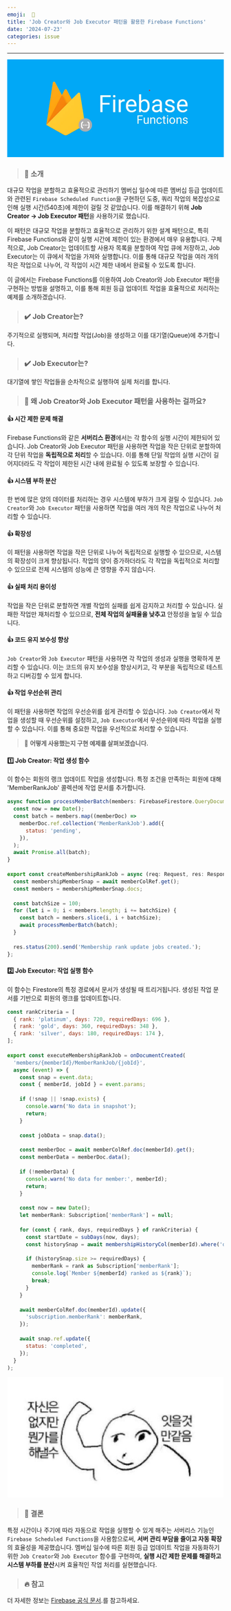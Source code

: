```yaml
---
emoji:  👾
title: 'Job Creator와 Job Executor 패턴을 활용한 Firebase Functions'
date: '2024-07-23'
categories: issue
---
```


---

![](image.png)

> ### 🙌 **소개**

대규모 작업을 분할하고 효율적으로 관리하기 멤버십 일수에 따른 멤버십 등급 업데이트와 관련된 `Firebase Scheduled Function`을 구현하던 도중, 쿼리 작업의 복잡성으로 인해 실행 시간(540초)에 제한이 걸릴 것 같았습니다. 이를 해결하기 위해 **Job Creator → Job Executor 패턴**을 사용하기로 했습니다.

이 패턴은 대규모 작업을 분할하고 효율적으로 관리하기 위한 설계 패턴으로, 특히 Firebase Functions와 같이 실행 시간에 제한이 있는 환경에서 매우 유용합니다. 구체적으로, Job Creator는 업데이트할 사용자 목록을 분할하여 작업 큐에 저장하고, Job Executor는 이 큐에서 작업을 가져와 실행합니다. 이를 통해 대규모 작업을 여러 개의 작은 작업으로 나누어, 각 작업이 시간 제한 내에서 완료될 수 있도록 합니다.

이 글에서는 Firebase Functions를 이용하여 Job Creator와 Job Executor 패턴을 구현하는 방법을 설명하고, 이를 통해 회원 등급 업데이트 작업을 효율적으로 처리하는 예제를 소개하겠습니다.

> ### ✔️ **Job Creator는?**

주기적으로 실행되며, 처리할 작업(Job)을 생성하고 이를 대기열(Queue)에 추가합니다.

> ### ✔️ **Job Executor는?**

대기열에 쌓인 작업들을 순차적으로 실행하여 실제 처리를 합니다.

> ### 🤔 **왜 Job Creator와 Job Executor 패턴을 사용하는 걸까요?**

#### 👍 시간 제한 문제 해결

Firebase Functions와 같은 **서버리스 환경**에서는 각 함수의 실행 시간이 제한되어 있습니다. Job Creator와 Job Executor 패턴을 사용하면 작업을 작은 단위로 분할하여 각 단위 작업을 **독립적으로 처리**할 수 있습니다. 이를 통해 단일 작업의 실행 시간이 길어지더라도 각 작업이 제한된 시간 내에 완료될 수 있도록 보장할 수 있습니다.

#### 👍 시스템 부하 분산

한 번에 많은 양의 데이터를 처리하는 경우 시스템에 부하가 크게 걸릴 수 있습니다. `Job Creator`와 `Job Executor` 패턴을 사용하면 작업을 여러 개의 작은 작업으로 나누어 처리할 수 있습니다.

#### 👍 확장성

이 패턴을 사용하면 작업을 작은 단위로 나누어 독립적으로 실행할 수 있으므로, 시스템의 확장성이 크게 향상됩니다. 작업의 양이 증가하더라도 각 작업을 독립적으로 처리할 수 있으므로 전체 시스템의 성능에 큰 영향을 주지 않습니다.

#### 👍 실패 처리 용이성

작업을 작은 단위로 분할하면 개별 작업의 실패를 쉽게 감지하고 처리할 수 있습니다. 실패한 작업만 재처리할 수 있으므로, **전체 작업의 실패율을 낮추고** 안정성을 높일 수 있습니다.

#### 👍 코드 유지 보수성 향상

`Job Creator`와 `Job Executor` 패턴을 사용하면 각 작업의 생성과 실행을 명확하게 분리할 수 있습니다. 이는 코드의 유지 보수성을 향상시키고, 각 부분을 독립적으로 테스트하고 디버깅할 수 있게 합니다.

#### 👍 작업 우선순위 관리

이 패턴을 사용하면 작업의 우선순위를 쉽게 관리할 수 있습니다. `Job Creator`에서 작업을 생성할 때 우선순위를 설정하고, `Job Executor`에서 우선순위에 따라 작업을 실행할 수 있습니다. 이를 통해 중요한 작업을 우선적으로 처리할 수 있습니다.

> 👾 **어떻게 사용했는지 구현 예제를 살펴보겠습니다.**

#### 1️⃣ Job Creator: 작업 생성 함수

이 함수는 회원의 랭크 업데이트 작업을 생성합니다. 특정 조건을 만족하는 회원에 대해 'MemberRankJob' 콜렉션에 작업 문서를 추가합니다.

```jsx
async function processMemberBatch(members: FirebaseFirestore.QueryDocumentSnapshot[]): Promise<void> {
  const now = new Date();
  const batch = members.map((memberDoc) =>
    memberDoc.ref.collection('MemberRankJob').add({
      status: 'pending',
    }),
  );
  await Promise.all(batch);
}

export const createMembershipRankJob = async (req: Request, res: Response): Promise<void> => {
  const membershipMemberSnap = await memberColRef.get();
  const members = membershipMemberSnap.docs;

  const batchSize = 100;
  for (let i = 0; i < members.length; i += batchSize) {
    const batch = members.slice(i, i + batchSize);
    await processMemberBatch(batch);
  }

  res.status(200).send('Membership rank update jobs created.');
};
```

#### 2️⃣ Job Executor: 작업 실행 함수

이 함수는 Firestore의 특정 경로에서 문서가 생성될 때 트리거됩니다. 생성된 작업 문서를 기반으로 회원의 랭크를 업데이트합니다.

```jsx
const rankCriteria = [
  { rank: 'platinum', days: 720, requiredDays: 696 },
  { rank: 'gold', days: 360, requiredDays: 348 },
  { rank: 'silver', days: 180, requiredDays: 174 },
];

export const executeMembershipRankJob = onDocumentCreated(
  'members/{memberId}/MemberRankJob/{jobId}',
  async (event) => {
    const snap = event.data;
    const { memberId, jobId } = event.params;

    if (!snap || !snap.exists) {
      console.warn('No data in snapshot');
      return;
    }

    const jobData = snap.data();

    const memberDoc = await memberColRef.doc(memberId).get();
    const memberData = memberDoc.data();

    if (!memberData) {
      console.warn('No data for member:', memberId);
      return;
    }

    const now = new Date();
    let memberRank: Subscription['memberRank'] = null;

    for (const { rank, days, requiredDays } of rankCriteria) {
      const startDate = subDays(now, days);
      const historySnap = await membershipHistoryCol(memberId).where('date', '>=', Timestamp.fromDate(startDate)).get();

      if (historySnap.size >= requiredDays) {
        memberRank = rank as Subscription['memberRank'];
        console.log(`Member ${memberId} ranked as ${rank}`);
        break;
      }
    }

    await memberColRef.doc(memberId).update({
      'subscription.memberRank': memberRank,
    });

    await snap.ref.update({
      status: 'completed',
    });
  }
);

```

![](다운로드.jpg)

> ### 🔆 **결론**

특정 시간이나 주기에 따라 자동으로 작업을 실행할 수 있게 해주는 서버리스 기능인 `Firebase Scheduled Functions`을 사용함으로써, **서버 관리 부담을 줄이고 자동 확장**의 효율성을 제공했습니다. 멤버십 일수에 따른 회원 등급 업데이트 작업을 자동화하기 위한 `Job Creator`와 `Job Executor` 함수를 구현하여, **실행 시간 제한 문제를 해결하고 시스템 부하를 분산**시켜 효율적인 작업 처리를 실현했습니다.

> ### 🔥 **참고**

더 자세한 정보는 [Firebase 공식 문서](https://firebase.google.com/docs/functions/schedule-functions?hl=ko&gen=2nd).를 참고하세요.
